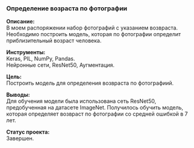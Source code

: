### Определение возраста по фотографии  
**Описание:**  
В моем распоряжении набор фотографий с указанием возвраста. Необходимо построить модель, которая по фотографии определит приблизительный возраст человека.
  
**Инструменты:**  
Keras, PIL, NumPy, Pandas.  
Нейронные сети, ResNet50, Аугментация.

**Цель:**  
Построить модель для определения возвраста по фотографиий.

**Выводы:**  
Для обучения модели была использована сеть ResNet50, предобученная на датасете ImageNet. Получилось обучить модель, которая определяет возвраст по фотографии со средней ошибкой в 7 лет.

**Статус проекта:**  
Завершен.
